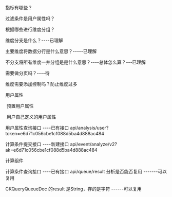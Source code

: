 指标有哪些？

过滤条件是用户属性吗？

根据哪些进行维度分组？



维度分支是什么？----已理解

主要维度将数据分行是什么意思？-----已理解

不分支将所有维度一并分组是是什么意思？----总体怎么算？---已理解

需要做分页吗？----待

维度需要添加控制吗？防止维度过多







用户属性

​	预置用户属性

​	用户自己定义的用户属性



用户属性查询接口   ----已有接口 api/analysis/user?token=e6d71c056cbe1cf088d5ba4d888ac484

计算条件提交接口   ----新建接口  api/event/analyze/v2?ak=e6d71c056cbe1cf088d5ba4d888ac484

计算组件

计算条件查询接口    ----已有接口 api/queue/result  分析是否能否复用   -------可以复用

CKQueryQueueDoc 的result 是String，存的是字符 ------可以复用